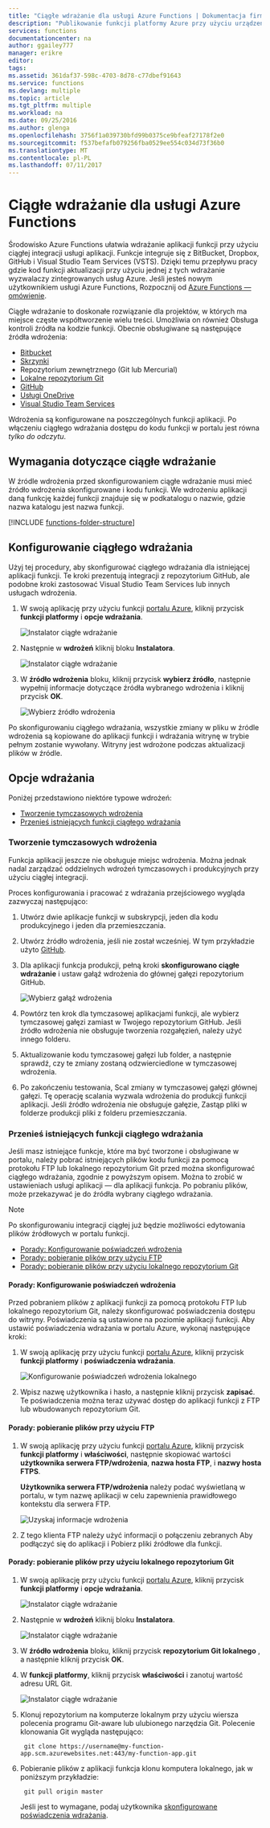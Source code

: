 ```yaml
---
title: "Ciągłe wdrażanie dla usługi Azure Functions | Dokumentacja firmy Microsoft"
description: "Publikowanie funkcji platformy Azure przy użyciu urządzenia ciągłego wdrażania usługi Azure App Service."
services: functions
documentationcenter: na
author: ggailey777
manager: erikre
editor: 
tags: 
ms.assetid: 361daf37-598c-4703-8d78-c77dbef91643
ms.service: functions
ms.devlang: multiple
ms.topic: article
ms.tgt_pltfrm: multiple
ms.workload: na
ms.date: 09/25/2016
ms.author: glenga
ms.openlocfilehash: 3756f1a039730bfd99b0375ce9bfeaf27178f2e0
ms.sourcegitcommit: f537befafb079256fba0529ee554c034d73f36b0
ms.translationtype: MT
ms.contentlocale: pl-PL
ms.lasthandoff: 07/11/2017
---
```

# <a name="continuous-deployment-for-azure-functions"></a>Ciągłe wdrażanie dla usługi Azure Functions
Środowisko Azure Functions ułatwia wdrażanie aplikacji funkcji przy użyciu ciągłej integracji usługi aplikacji. Funkcje integruje się z BitBucket, Dropbox, GitHub i Visual Studio Team Services (VSTS). Dzięki temu przepływu pracy gdzie kod funkcji aktualizacji przy użyciu jednej z tych wdrażanie wyzwalaczy zintegrowanych usług Azure. Jeśli jesteś nowym użytkownikiem usługi Azure Functions, Rozpocznij od [Azure Functions — omówienie](functions-overview.md).

Ciągłe wdrażanie to doskonałe rozwiązanie dla projektów, w których ma miejsce częste współtworzenie wielu treści. Umożliwia on również Obsługa kontroli źródła na kodzie funkcji. Obecnie obsługiwane są następujące źródła wdrożenia:

* [Bitbucket](https://bitbucket.org/)
* [Skrzynki](https://www.dropbox.com/)
* Repozytorium zewnętrznego (Git lub Mercurial)
* [Lokalne repozytorium Git](../app-service-web/app-service-deploy-local-git.md)
* [GitHub](https://github.com)
* [Usługi OneDrive](https://onedrive.live.com/)
* [Visual Studio Team Services](https://www.visualstudio.com/team-services/)

Wdrożenia są konfigurowane na poszczególnych funkcji aplikacji. Po włączeniu ciągłego wdrażania dostępu do kodu funkcji w portalu jest równa *tylko do odczytu*.

## <a name="continuous-deployment-requirements"></a>Wymagania dotyczące ciągłe wdrażanie

W źródle wdrożenia przed skonfigurowaniem ciągłe wdrażanie musi mieć źródło wdrożenia skonfigurowane i kodu funkcji. We wdrożeniu aplikacji daną funkcję każdej funkcji znajduje się w podkatalogu o nazwie, gdzie nazwa katalogu jest nazwa funkcji.  

[!INCLUDE [functions-folder-structure](../../includes/functions-folder-structure.md)]

## <a name="set-up-continuous-deployment"></a>Konfigurowanie ciągłego wdrażania
Użyj tej procedury, aby skonfigurować ciągłego wdrażania dla istniejącej aplikacji funkcji. Te kroki prezentują integracji z repozytorium GitHub, ale podobne kroki zastosować Visual Studio Team Services lub innych usługach wdrożenia.

1. W swoją aplikację przy użyciu funkcji [portalu Azure](https://portal.azure.com), kliknij przycisk **funkcji platformy** i **opcje wdrażania**. 
   
    ![Instalator ciągłe wdrażanie](./media/functions-continuous-deployment/setup-deployment.png)
 
2. Następnie w **wdrożeń** kliknij bloku **Instalatora**.
 
    ![Instalator ciągłe wdrażanie](./media/functions-continuous-deployment/setup-deployment-1.png)
   
2. W **źródło wdrożenia** bloku, kliknij przycisk **wybierz źródło**, następnie wypełnij informacje dotyczące źródła wybranego wdrożenia i kliknij przycisk **OK**.
   
    ![Wybierz źródło wdrożenia](./media/functions-continuous-deployment/choose-deployment-source.png)

Po skonfigurowaniu ciągłego wdrażania, wszystkie zmiany w pliku w źródle wdrożenia są kopiowane do aplikacji funkcji i wdrażania witrynę w trybie pełnym zostanie wywołany. Witryny jest wdrożone podczas aktualizacji plików w źródle.

## <a name="deployment-options"></a>Opcje wdrażania

Poniżej przedstawiono niektóre typowe wdrożeń:

- [Tworzenie tymczasowych wdrożenia](#staging)
- [Przenieś istniejących funkcji ciągłego wdrażania](#existing)

<a name="staging"></a>
### <a name="create-a-staging-deployment"></a>Tworzenie tymczasowych wdrożenia

Funkcja aplikacji jeszcze nie obsługuje miejsc wdrożenia. Można jednak nadal zarządzać oddzielnych wdrożeń tymczasowych i produkcyjnych przy użyciu ciągłej integracji.

Proces konfigurowania i pracować z wdrażania przejściowego wygląda zazwyczaj następująco:

1. Utwórz dwie aplikacje funkcji w subskrypcji, jeden dla kodu produkcyjnego i jeden dla przemieszczania. 

2. Utwórz źródło wdrożenia, jeśli nie został wcześniej. W tym przykładzie użyto [GitHub].

3. Dla aplikacji funkcja produkcji, pełną kroki **skonfigurowano ciągłe wdrażanie** i ustaw gałąź wdrożenia do głównej gałęzi repozytorium GitHub.
   
    ![Wybierz gałąź wdrożenia](./media/functions-continuous-deployment/choose-deployment-branch.png)

4. Powtórz ten krok dla tymczasowej aplikacjami funkcji, ale wybierz tymczasowej gałęzi zamiast w Twojego repozytorium GitHub. Jeśli źródło wdrożenia nie obsługuje tworzenia rozgałęzień, należy użyć innego folderu.
    
5. Aktualizowanie kodu tymczasowej gałęzi lub folder, a następnie sprawdź, czy te zmiany zostaną odzwierciedlone w tymczasowej wdrożenia.

6. Po zakończeniu testowania, Scal zmiany w tymczasowej gałęzi głównej gałęzi. Tę operację scalania wyzwala wdrożenia do produkcji funkcji aplikacji. Jeśli źródło wdrożenia nie obsługuje gałęzie, Zastąp pliki w folderze produkcji pliki z folderu przemieszczania.

<a name="existing"></a>
### <a name="move-existing-functions-to-continuous-deployment"></a>Przenieś istniejących funkcji ciągłego wdrażania
Jeśli masz istniejące funkcje, które ma być tworzone i obsługiwane w portalu, należy pobrać istniejących plików kodu funkcji za pomocą protokołu FTP lub lokalnego repozytorium Git przed można skonfigurować ciągłego wdrażania, zgodnie z powyższym opisem. Można to zrobić w ustawieniach usługi aplikacji — dla aplikacji funkcja. Po pobraniu plików, może przekazywać je do źródła wybrany ciągłego wdrażania.

> [!NOTE]
> Po skonfigurowaniu integracji ciągłej już będzie możliwości edytowania plików źródłowych w portalu funkcji.

- [Porady: Konfigurowanie poświadczeń wdrożenia](#credentials)
- [Porady: pobieranie plików przy użyciu FTP](#downftp)
- [Porady: pobieranie plików przy użyciu lokalnego repozytorium Git](#downgit)

<a name="credentials"></a>
#### <a name="how-to-configure-deployment-credentials"></a>Porady: Konfigurowanie poświadczeń wdrożenia
Przed pobraniem plików z aplikacji funkcji za pomocą protokołu FTP lub lokalnego repozytorium Git, należy skonfigurować poświadczenia dostępu do witryny. Poświadczenia są ustawione na poziomie aplikacji funkcji. Aby ustawić poświadczenia wdrażania w portalu Azure, wykonaj następujące kroki:

1. W swoją aplikację przy użyciu funkcji [portalu Azure](https://portal.azure.com), kliknij przycisk **funkcji platformy** i **poświadczenia wdrażania**.
   
    ![Konfigurowanie poświadczeń wdrożenia lokalnego](./media/functions-continuous-deployment/setup-deployment-credentials.png)

2. Wpisz nazwę użytkownika i hasło, a następnie kliknij przycisk **zapisać**. Te poświadczenia można teraz używać dostęp do aplikacji funkcji z FTP lub wbudowanych repozytorium Git.

<a name="downftp"></a>
#### <a name="how-to-download-files-using-ftp"></a>Porady: pobieranie plików przy użyciu FTP

1. W swoją aplikację przy użyciu funkcji [portalu Azure](https://portal.azure.com), kliknij przycisk **funkcji platformy** i **właściwości**, następnie skopiować wartości **użytkownika serwera FTP/wdrożenia**, **nazwa hosta FTP**, i **nazwy hosta FTPS**.  

    **Użytkownika serwera FTP/wdrożenia** należy podać wyświetlaną w portalu, w tym nazwę aplikacji w celu zapewnienia prawidłowego kontekstu dla serwera FTP.
   
    ![Uzyskaj informacje wdrożenia](./media/functions-continuous-deployment/get-deployment-credentials.png)

2. Z tego klienta FTP należy użyć informacji o połączeniu zebranych Aby podłączyć się do aplikacji i Pobierz pliki źródłowe dla funkcji.

<a name="downgit"></a>
#### <a name="how-to-download-files-using-a-local-git-repository"></a>Porady: pobieranie plików przy użyciu lokalnego repozytorium Git

1. W swoją aplikację przy użyciu funkcji [portalu Azure](https://portal.azure.com), kliknij przycisk **funkcji platformy** i **opcje wdrażania**. 
   
    ![Instalator ciągłe wdrażanie](./media/functions-continuous-deployment/setup-deployment.png)
 
2. Następnie w **wdrożeń** kliknij bloku **Instalatora**.
 
    ![Instalator ciągłe wdrażanie](./media/functions-continuous-deployment/setup-deployment-1.png)
   
2. W **źródło wdrożenia** bloku, kliknij przycisk **repozytorium Git lokalnego** , a następnie kliknij przycisk **OK**.

3. W **funkcji platformy**, kliknij przycisk **właściwości** i zanotuj wartość adresu URL Git. 
   
    ![Instalator ciągłe wdrażanie](./media/functions-continuous-deployment/get-local-git-deployment-url.png)

4. Klonuj repozytorium na komputerze lokalnym przy użyciu wiersza polecenia programu Git-aware lub ulubionego narzędzia Git. Polecenie klonowania Git wygląda następująco:
   
        git clone https://username@my-function-app.scm.azurewebsites.net:443/my-function-app.git

5. Pobieranie plików z aplikacji funkcja klonu komputera lokalnego, jak w poniższym przykładzie:
   
        git pull origin master
   
    Jeśli jest to wymagane, podaj użytkownika [skonfigurowane poświadczenia wdrażania](#credentials).  

[GitHub]: https://github.com/
